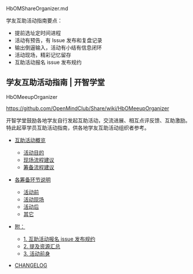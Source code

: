 HbOMShareOrganizer.md

学友互助活动指南要点：

- 提前选址定时间进程
- 活动有预告，有 Issue 发布和复盘记录
- 输出倒逼输入，活动有小结有信息闭环
- 活动现场，精彩记忆留存
- 互助活动报名 issue 发布规约

## 学友互助活动指南 | 开智学堂

HbOMeeupOrganizer

https://github.com/OpenMindClub/Share/wiki/HbOMeeupOrganizer


开智学堂鼓励各地学友自行发起互助活动，交流进展、相互点评反馈、互助激励。特此起草学员互助活动指南，供各地学友互助活动组织者参考。


* [互助活动概览](https://github.com/OpenMindClub/Share/wiki/HbOMeeupOrganizer#%E4%BA%92%E5%8A%A9%E6%B4%BB%E5%8A%A8%E6%A6%82%E8%A7%88)

    * [活动目的](https://github.com/OpenMindClub/Share/wiki/HbOMeeupOrganizer#%E6%B4%BB%E5%8A%A8%E7%9B%AE%E7%9A%84)
    * [现场流程建议](https://github.com/OpenMindClub/Share/wiki/HbOMeeupOrganizer#%E7%8E%B0%E5%9C%BA%E6%B5%81%E7%A8%8B%E5%BB%BA%E8%AE%AE)
    * [筹备流程建议](https://github.com/OpenMindClub/Share/wiki/HbOMeeupOrganizer#%E7%AD%B9%E5%A4%87%E6%B5%81%E7%A8%8B%E5%BB%BA%E8%AE%AE)

* [各筹备环节说明](https://github.com/OpenMindClub/Share/wiki/HbOMeeupOrganizer#%E5%90%84%E7%AD%B9%E5%A4%87%E7%8E%AF%E8%8A%82%E8%AF%B4%E6%98%8E)

    * [活动前](https://github.com/OpenMindClub/Share/wiki/HbOMeeupOrganizer#%E6%B4%BB%E5%8A%A8%E5%89%8D)
    * [活动现场](https://github.com/OpenMindClub/Share/wiki/HbOMeeupOrganizer#%E6%B4%BB%E5%8A%A8%E7%8E%B0%E5%9C%BA)
    * [活动后](https://github.com/OpenMindClub/Share/wiki/HbOMeeupOrganizer#%E6%B4%BB%E5%8A%A8%E5%90%8E)
    * [其它](https://github.com/OpenMindClub/Share/wiki/HbOMeeupOrganizer#%E5%85%B6%E5%AE%83)

* [附：](https://github.com/OpenMindClub/Share/wiki/HbOMeeupOrganizer#%E9%99%84%EF%BC%9A)

    * [1. 互助活动报名 issue 发布规约](https://github.com/OpenMindClub/Share/wiki/HbOMeeupOrganizer#1-%E4%BA%92%E5%8A%A9%E6%B4%BB%E5%8A%A8%E6%8A%A5%E5%90%8D-issue-%E5%8F%91%E5%B8%83%E8%A7%84%E7%BA%A6)
    * [2. 提及资源汇总](https://github.com/OpenMindClub/Share/wiki/HbOMeeupOrganizer#2-%E6%8F%90%E5%8F%8A%E8%B5%84%E6%BA%90%E6%B1%87%E6%80%BB)
    * [3. 活动前身](https://github.com/OpenMindClub/Share/wiki/HbOMeeupOrganizer#3-%E6%B4%BB%E5%8A%A8%E5%89%8D%E8%BA%AB)

* [CHANGELOG](https://github.com/OpenMindClub/Share/wiki/HbOMeeupOrganizer#changelog)







